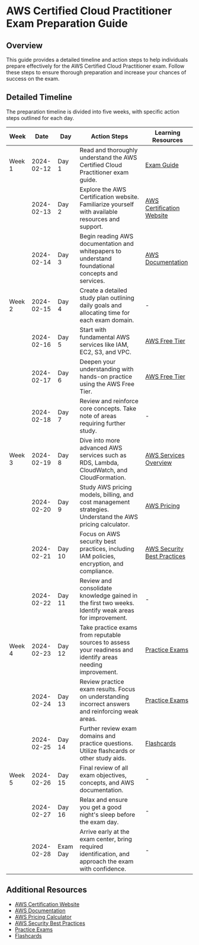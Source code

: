 # AWS Certified Cloud Practitioner Exam Preparation Guide

## Overview
This guide provides a detailed timeline and action steps to help individuals prepare effectively for the AWS Certified Cloud Practitioner exam. Follow these steps to ensure thorough preparation and increase your chances of success on the exam.

## Detailed Timeline
The preparation timeline is divided into five weeks, with specific action steps outlined for each day.

| **Week** | **Date**    | **Day** | **Action Steps**                                                                                     | **Learning Resources**                                                                                   |
|----------|-------------|---------|------------------------------------------------------------------------------------------------------|----------------------------------------------------------------------------------------------------------|
| Week 1   | 2024-02-12  | Day 1   | Read and thoroughly understand the AWS Certified Cloud Practitioner exam guide.                      | [Exam Guide](https://aws.amazon.com/certification/certified-cloud-practitioner/)                       |
|          | 2024-02-13  | Day 2   | Explore the AWS Certification website. Familiarize yourself with available resources and support.   | [AWS Certification Website](https://aws.amazon.com/certification/)                                      |
|          | 2024-02-14  | Day 3   | Begin reading AWS documentation and whitepapers to understand foundational concepts and services.    | [AWS Documentation](https://docs.aws.amazon.com/index.html)                                              |
| Week 2   | 2024-02-15  | Day 4   | Create a detailed study plan outlining daily goals and allocating time for each exam domain.           | -                                                                                                        |
|          | 2024-02-16  | Day 5   | Start with fundamental AWS services like IAM, EC2, S3, and VPC.                                       | [AWS Free Tier](https://aws.amazon.com/free/)                                                            |
|          | 2024-02-17  | Day 6   | Deepen your understanding with hands-on practice using the AWS Free Tier.                            | [AWS Free Tier](https://aws.amazon.com/free/)                                                            |
|          | 2024-02-18  | Day 7   | Review and reinforce core concepts. Take note of areas requiring further study.                       | -                                                                                                        |
| Week 3   | 2024-02-19  | Day 8   | Dive into more advanced AWS services such as RDS, Lambda, CloudWatch, and CloudFormation.             | [AWS Services Overview](https://aws.amazon.com/products/)                                                |
|          | 2024-02-20  | Day 9   | Study AWS pricing models, billing, and cost management strategies. Understand the AWS pricing calculator. | [AWS Pricing](https://aws.amazon.com/pricing/calculator/)                                               |
|          | 2024-02-21  | Day 10  | Focus on AWS security best practices, including IAM policies, encryption, and compliance.            | [AWS Security Best Practices](https://aws.amazon.com/security/security-best-practices/)                 |
|          | 2024-02-22  | Day 11  | Review and consolidate knowledge gained in the first two weeks. Identify weak areas for improvement.   | -                                                                                                        |
| Week 4   | 2024-02-23  | Day 12  | Take practice exams from reputable sources to assess your readiness and identify areas needing improvement. | [Practice Exams](https://aws.amazon.com/certification/certification-prep/)                               |
|          | 2024-02-24  | Day 13  | Review practice exam results. Focus on understanding incorrect answers and reinforcing weak areas.   | [Practice Exams](https://aws.amazon.com/certification/certification-prep/)                               |
|          | 2024-02-25  | Day 14  | Further review exam domains and practice questions. Utilize flashcards or other study aids.          | [Flashcards](https://quizlet.com/subject/aws-certified-cloud-practitioner/)                               |
| Week 5   | 2024-02-26  | Day 15  | Final review of all exam objectives, concepts, and AWS documentation.                                | -                                                                                                        |
|          | 2024-02-27  | Day 16  | Relax and ensure you get a good night's sleep before the exam day.                                   | -                                                                                                        |
|          | 2024-02-28  | Exam Day| Arrive early at the exam center, bring required identification, and approach the exam with confidence. | -                                                                                                        |

## Additional Resources
- [AWS Certification Website](https://aws.amazon.com/certification/)
- [AWS Documentation](https://docs.aws.amazon.com/index.html)
- [AWS Pricing Calculator](https://aws.amazon.com/pricing/calculator/)
- [AWS Security Best Practices](https://aws.amazon.com/security/security-best-practices/)
- [Practice Exams](https://aws.amazon.com/certification/certification-prep/)
- [Flashcards](https://quizlet.com/subject/aws-certified-cloud-practitioner/)

